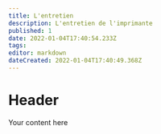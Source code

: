 ```yaml
---
title: L'entretien 
description: L'entretien de l'imprimante
published: 1
date: 2022-01-04T17:40:54.233Z
tags: 
editor: markdown
dateCreated: 2022-01-04T17:40:49.368Z
---
```


# Header
Your content here